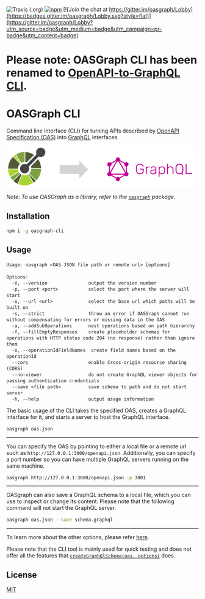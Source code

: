 ![Travis (.org)](https://img.shields.io/travis/ibm/openapi-to-graphql.svg?style=flat)
[![npm](https://img.shields.io/npm/v/oasgraph-cli.svg?style=flat)](https://www.npmjs.com/package/oasgraph-cli)
[![Join the chat at https://gitter.im/oasgraph/Lobby](https://badges.gitter.im/oasgraph/Lobby.svg?style=flat)](https://gitter.im/oasgraph/Lobby?utm_source=badge&utm_medium=badge&utm_campaign=pr-badge&utm_content=badge)

# Please note: OASGraph CLI has been renamed to [OpenAPI-to-GraphQL CLI](https://github.com/IBM/openapi-to-graphql/tree/master/packages/openapi-to-graphql-cli).

# OASGraph CLI
Command line interface (CLI) for turning APIs described by [OpenAPI Specification (OAS)](https://github.com/OAI/OpenAPI-Specification) into [GraphQL](https://graphql.org/) interfaces.

<img src="https://raw.githubusercontent.com/ibm/openapi-to-graphql/master/docs/translation.png" alt="Overview of translation" width="600">

_Note: To use OASGraph as a library, refer to the [`oasgraph`](https://github.com/ibm/openapi-to-graphql/tree/oasgraph/packages/oasgraph) package._


## Installation

```bash
npm i -g oasgraph-cli
```


## Usage

```
Usage: oasgraph <OAS JSON file path or remote url> [options]

Options:
  -V, --version               output the version number
  -p, --port <port>           select the port where the server will start
  -u, --url <url>             select the base url which paths will be built on
  -s, --strict                throw an error if OASGraph cannot run without compensating for errors or missing data in the OAS
  -a, --addSubOperations      nest operations based on path hierarchy
  -f, --fillEmptyResponses    create placeholder schemas for operations with HTTP status code 204 (no response) rather than ignore them
  -o, --operationIdFieldNames  create field names based on the operationId
  --cors                      enable Cross-origin resource sharing (CORS)
  --no-viewer                 do not create GraphQL viewer objects for passing authentication credentials
  --save <file path>          save schema to path and do not start server
  -h, --help                  output usage information
```

The basic usage of the CLI takes the specified OAS, creates a GraphQL interface for it, and starts a server to host the GraphQL interface.

```sh
oasgraph oas.json
```

***

You can specify the OAS by pointing to either a local file or a remote url such as `http://127.0.0.1:3000/openapi.json`. Additionally, you can specify a port number so you can have multiple GraphQL servers running on the same machine.

```sh
oasgraph http://127.0.0.1:3000/openapi.json -p 3001
```

***

OASgraph can also save a GraphQL schema to a local file, which you can use to inspect or change its content. Please note that the following command will not start the GraphQL server.

```sh
oasgraph oas.json --save schema.graphql
```

***

To learn more about the other options, please refer [here](https://github.com/ibm/openapi-to-graphql/tree/oasgraph/packages/oasgraph#options).

Please note that the CLI tool is mainly used for quick testing and does not offer all the features that [`createGraphQlSchema(oas, options)`](https://github.com/ibm/openapi-to-graphql/tree/oasgraph/packages/oasgraph#usage) does.


## License
[MIT](./LICENSE.md)